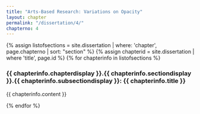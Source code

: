 ```yaml
---
title: "Arts-Based Research: Variations on Opacity"
layout: chapter
permalink: "/dissertation/4/"
chapterno: 4
---
```


{% assign listofsections = site.dissertation | where: 'chapter', page.chapterno | sort: "section" %}
{% assign chapterid = site.dissertation | where 'title', page.id %}
{% for chapterinfo in listofsections %}
<section id="(page.chapterid)"><h3><a name="{{ page.chapterno }}.{{ chapterinfo.section }}.{{ chapterinfo.subsection }}"></a>{{ chapterinfo.chapterdisplay }}.{{ chapterinfo.sectiondisplay }}.{{ chapterinfo.subsectiondisplay }}: {{ chapterinfo.title }}</h3>
<p>{{ chapterinfo.content }}
</section>
{% endfor %}